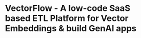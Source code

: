 <!-- markdownlint-disable MD030 -->


# VectorFlow - A low-code SaaS based ETL Platform for Vector Embeddings & build GenAI apps
